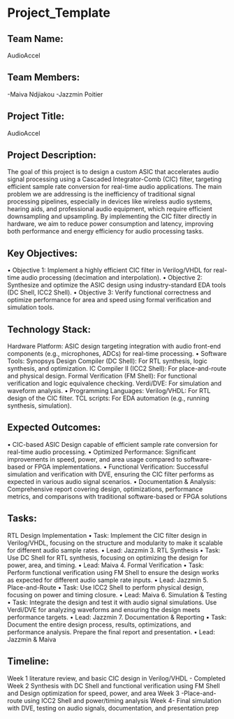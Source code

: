 # Project_Template

## Team Name: 
AudioAccel

## Team Members:
-Maiva Ndjiakou
-Jazzmin Poitier

## Project Title:
AudioAccel

## Project Description:
The goal of this project is to design a custom ASIC that accelerates audio signal processing using a Cascaded Integrator-Comb (CIC) filter, targeting efficient sample rate conversion for real-time audio applications. The main problem we are addressing is the inefficiency of traditional signal processing pipelines, especially in devices like wireless audio systems, hearing aids, and professional audio equipment, which require efficient downsampling and upsampling. By implementing the CIC filter directly in hardware, we aim to reduce power consumption and latency, improving both performance and energy efficiency for audio processing tasks.

## Key Objectives:
•	Objective 1: Implement a highly efficient CIC filter in Verilog/VHDL for real-time audio processing (decimation and interpolation).
•	Objective 2: Synthesize and optimize the ASIC design using industry-standard EDA tools (DC Shell, ICC2 Shell).
•	Objective 3: Verify functional correctness and optimize performance for area and speed using formal verification and simulation tools.

## Technology Stack:
Hardware Platform: ASIC design targeting integration with audio front-end components (e.g., microphones, ADCs) for real-time processing.
•	Software Tools:
Synopsys Design Compiler (DC Shell): For RTL synthesis, logic synthesis, and optimization.
IC Compiler II (ICC2 Shell): For place-and-route and physical design.
Formal Verification (FM Shell): For functional verification and logic equivalence checking.
Verdi/DVE: For simulation and waveform analysis.
•	Programming Languages:
Verilog/VHDL: For RTL design of the CIC filter.
TCL scripts: For EDA automation (e.g., running synthesis, simulation).


## Expected Outcomes:
•	CIC-based ASIC Design capable of efficient sample rate conversion for real-time audio processing.
•	Optimized Performance: Significant improvements in speed, power, and area usage compared to software-based or FPGA implementations.
•	Functional Verification: Successful simulation and verification with DVE, ensuring the CIC filter performs as expected in various audio signal scenarios.
•	Documentation & Analysis: Comprehensive report covering design, optimizations, performance metrics, and comparisons with traditional software-based or FPGA solutions


## Tasks:
RTL Design Implementation
•	Task: Implement the CIC filter design in Verilog/VHDL, focusing on the structure and modularity to make it scalable for different audio sample rates.
•	Lead: Jazzmin
3. RTL Synthesis
•	Task: Use DC Shell for RTL synthesis, focusing on optimizing the design for power, area, and timing.
•	Lead: Maiva
4. Formal Verification
•	Task: Perform functional verification using FM Shell to ensure the design works as expected for different audio sample rate inputs.
•	Lead: Jazzmin
5. Place-and-Route
•	Task: Use ICC2 Shell to perform physical design, focusing on power and timing closure.
•	Lead: Maiva
6. Simulation & Testing
•	Task: Integrate the design and test it with audio signal simulations. Use Verdi/DVE for analyzing waveforms and ensuring the design meets performance targets.
•	Lead: Jazzmin
7. Documentation & Reporting
•	Task: Document the entire design process, results, optimizations, and performance analysis. Prepare the final report and presentation.
•	Lead: Jazzmin & Maiva


## Timeline:
Week 1 literature review, and basic CIC design in Verilog/VHDL - Completed Week 2 Synthesis with DC Shell and functional verification using FM Shell and Design optimization for speed, power, and area Week 3 -Place-and-route using ICC2 Shell and power/timing analysis Week 4- Final simulation with DVE, testing on audio signals, documentation, and presentation prep
